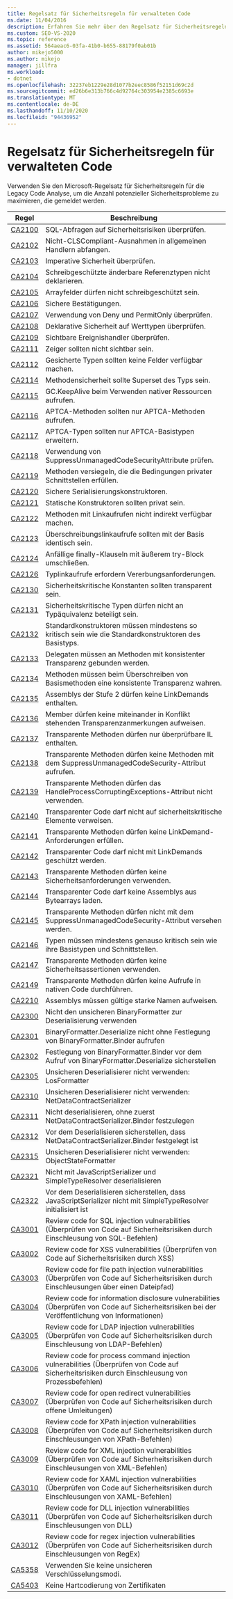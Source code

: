 ```yaml
---
title: Regelsatz für Sicherheitsregeln für verwalteten Code
ms.date: 11/04/2016
description: Erfahren Sie mehr über den Regelsatz für Sicherheitsregeln für die Legacy Code Analyse von Visual Studio. Siehe Beschreibungen von Regeln, die sich auf potenzielle Sicherheitsprobleme konzentrieren.
ms.custom: SEO-VS-2020
ms.topic: reference
ms.assetid: 564aeac6-03fa-41b0-b655-88179f0ab01b
author: mikejo5000
ms.author: mikejo
manager: jillfra
ms.workload:
- dotnet
ms.openlocfilehash: 32237eb1229e28d1077b2eec8586f52151d69c2d
ms.sourcegitcommit: ed26b6e313b766c4d92764c303954e2385c6693e
ms.translationtype: MT
ms.contentlocale: de-DE
ms.lasthandoff: 11/10/2020
ms.locfileid: "94436952"
---
```

# <a name="security-rules-rule-set-for-managed-code"></a>Regelsatz für Sicherheitsregeln für verwalteten Code

Verwenden Sie den Microsoft-Regelsatz für Sicherheitsregeln für die Legacy Code Analyse, um die Anzahl potenzieller Sicherheitsprobleme zu maximieren, die gemeldet werden.

|Regel|Beschreibung|
|----------|-----------------|
|[CA2100](/dotnet/fundamentals/code-analysis/quality-rules/ca2100)|SQL-Abfragen auf Sicherheitsrisiken überprüfen.|
|[CA2102](../code-quality/ca2102.md)|Nicht-CLSCompliant-Ausnahmen in allgemeinen Handlern abfangen.|
|[CA2103](../code-quality/ca2103.md)|Imperative Sicherheit überprüfen.|
|[CA2104](../code-quality/ca2104.md)|Schreibgeschützte änderbare Referenztypen nicht deklarieren.|
|[CA2105](../code-quality/ca2105.md)|Arrayfelder dürfen nicht schreibgeschützt sein.|
|[CA2106](../code-quality/ca2106.md)|Sichere Bestätigungen.|
|[CA2107](../code-quality/ca2107.md)|Verwendung von Deny und PermitOnly überprüfen.|
|[CA2108](../code-quality/ca2108.md)|Deklarative Sicherheit auf Werttypen überprüfen.|
|[CA2109](/dotnet/fundamentals/code-analysis/quality-rules/ca2109)|Sichtbare Ereignishandler überprüfen.|
|[CA2111](../code-quality/ca2111.md)|Zeiger sollten nicht sichtbar sein.|
|[CA2112](../code-quality/ca2112.md)|Gesicherte Typen sollten keine Felder verfügbar machen.|
|[CA2114](../code-quality/ca2114.md)|Methodensicherheit sollte Superset des Typs sein.|
|[CA2115](../code-quality/ca2115.md)|GC.KeepAlive beim Verwenden nativer Ressourcen aufrufen.|
|[CA2116](../code-quality/ca2116.md)|APTCA-Methoden sollten nur APTCA-Methoden aufrufen.|
|[CA2117](../code-quality/ca2117.md)|APTCA-Typen sollten nur APTCA-Basistypen erweitern.|
|[CA2118](../code-quality/ca2118.md)|Verwendung von SuppressUnmanagedCodeSecurityAttribute prüfen.|
|[CA2119](/dotnet/fundamentals/code-analysis/quality-rules/ca2119)|Methoden versiegeln, die die Bedingungen privater Schnittstellen erfüllen.|
|[CA2120](../code-quality/ca2120.md)|Sichere Serialisierungskonstruktoren.|
|[CA2121](../code-quality/ca2121.md)|Statische Konstruktoren sollten privat sein.|
|[CA2122](../code-quality/ca2122.md)|Methoden mit Linkaufrufen nicht indirekt verfügbar machen.|
|[CA2123](../code-quality/ca2123.md)|Überschreibungslinkaufrufe sollten mit der Basis identisch sein.|
|[CA2124](../code-quality/ca2124.md)|Anfällige finally-Klauseln mit äußerem try-Block umschließen.|
|[CA2126](../code-quality/ca2126.md)|Typlinkaufrufe erfordern Vererbungsanforderungen.|
|[CA2130](../code-quality/ca2130.md)|Sicherheitskritische Konstanten sollten transparent sein.|
|[CA2131](../code-quality/ca2131.md)|Sicherheitskritische Typen dürfen nicht an Typäquivalenz beteiligt sein.|
|[CA2132](../code-quality/ca2132.md)|Standardkonstruktoren müssen mindestens so kritisch sein wie die Standardkonstruktoren des Basistyps.|
|[CA2133](../code-quality/ca2133.md)|Delegaten müssen an Methoden mit konsistenter Transparenz gebunden werden.|
|[CA2134](../code-quality/ca2134.md)|Methoden müssen beim Überschreiben von Basismethoden eine konsistente Transparenz wahren.|
|[CA2135](../code-quality/ca2135.md)|Assemblys der Stufe 2 dürfen keine LinkDemands enthalten.|
|[CA2136](../code-quality/ca2136.md)|Member dürfen keine miteinander in Konflikt stehenden Transparenzanmerkungen aufweisen.|
|[CA2137](../code-quality/ca2137.md)|Transparente Methoden dürfen nur überprüfbare IL enthalten.|
|[CA2138](../code-quality/ca2138.md)|Transparente Methoden dürfen keine Methoden mit dem SuppressUnmanagedCodeSecurity-Attribut aufrufen.|
|[CA2139](../code-quality/ca2139.md)|Transparente Methoden dürfen das HandleProcessCorruptingExceptions-Attribut nicht verwenden.|
|[CA2140](../code-quality/ca2140.md)|Transparenter Code darf nicht auf sicherheitskritische Elemente verweisen.|
|[CA2141](../code-quality/ca2141.md)|Transparente Methoden dürfen keine LinkDemand-Anforderungen erfüllen.|
|[CA2142](../code-quality/ca2142.md)|Transparenter Code darf nicht mit LinkDemands geschützt werden.|
|[CA2143](../code-quality/ca2143.md)|Transparente Methoden dürfen keine Sicherheitsanforderungen verwenden.|
|[CA2144](../code-quality/ca2144.md)|Transparenter Code darf keine Assemblys aus Bytearrays laden.|
|[CA2145](../code-quality/ca2145.md)|Transparente Methoden dürfen nicht mit dem SuppressUnmanagedCodeSecurity-Attribut versehen werden.|
|[CA2146](../code-quality/ca2146.md)|Typen müssen mindestens genauso kritisch sein wie ihre Basistypen und Schnittstellen.|
|[CA2147](../code-quality/ca2147.md)|Transparente Methoden dürfen keine Sicherheitsassertionen verwenden.|
|[CA2149](../code-quality/ca2149.md)|Transparente Methoden dürfen keine Aufrufe in nativen Code durchführen.|
|[CA2210](../code-quality/ca2210.md)|Assemblys müssen gültige starke Namen aufweisen.|
|[CA2300](/dotnet/fundamentals/code-analysis/quality-rules/ca2300)|Nicht den unsicheren BinaryFormatter zur Deserialisierung verwenden|
|[CA2301](/dotnet/fundamentals/code-analysis/quality-rules/ca2301)|BinaryFormatter.Deserialize nicht ohne Festlegung von BinaryFormatter.Binder aufrufen|
|[CA2302](/dotnet/fundamentals/code-analysis/quality-rules/ca2302)|Festlegung von BinaryFormatter.Binder vor dem Aufruf von BinaryFormatter.Deserialize sicherstellen|
|[CA2305](/dotnet/fundamentals/code-analysis/quality-rules/ca2305)|Unsicheren Deserialisierer nicht verwenden: LosFormatter|
|[CA2310](/dotnet/fundamentals/code-analysis/quality-rules/ca2310)|Unsicheren Deserialisierer nicht verwenden: NetDataContractSerializer|
|[CA2311](/dotnet/fundamentals/code-analysis/quality-rules/ca2311)|Nicht deserialisieren, ohne zuerst NetDataContractSerializer.Binder festzulegen|
|[CA2312](/dotnet/fundamentals/code-analysis/quality-rules/ca2312)|Vor dem Deserialisieren sicherstellen, dass NetDataContractSerializer.Binder festgelegt ist|
|[CA2315](/dotnet/fundamentals/code-analysis/quality-rules/ca2315)|Unsicheren Deserialisierer nicht verwenden: ObjectStateFormatter|
|[CA2321](/dotnet/fundamentals/code-analysis/quality-rules/ca2321)|Nicht mit JavaScriptSerializer und SimpleTypeResolver deserialisieren|
|[CA2322](/dotnet/fundamentals/code-analysis/quality-rules/ca2322)|Vor dem Deserialisieren sicherstellen, dass JavaScriptSerializer nicht mit SimpleTypeResolver initialisiert ist|
|[CA3001](/dotnet/fundamentals/code-analysis/quality-rules/ca3001)|Review code for SQL injection vulnerabilities (Überprüfen von Code auf Sicherheitsrisiken durch Einschleusung von SQL-Befehlen)|
|[CA3002](/dotnet/fundamentals/code-analysis/quality-rules/ca3002)|Review code for XSS vulnerabilities (Überprüfen von Code auf Sicherheitsrisiken durch XSS)|
|[CA3003](/dotnet/fundamentals/code-analysis/quality-rules/ca3003)|Review code for file path injection vulnerabilities (Überprüfen von Code auf Sicherheitsrisiken durch Einschleusungen über einen Dateipfad)|
|[CA3004](/dotnet/fundamentals/code-analysis/quality-rules/ca3004)|Review code for information disclosure vulnerabilities (Überprüfen von Code auf Sicherheitsrisiken bei der Veröffentlichung von Informationen)|
|[CA3005](/dotnet/fundamentals/code-analysis/quality-rules/ca3005)|Review code for LDAP injection vulnerabilities (Überprüfen von Code auf Sicherheitsrisiken durch Einschleusung von LDAP-Befehlen)|
|[CA3006](/dotnet/fundamentals/code-analysis/quality-rules/ca3006)|Review code for process command injection vulnerabilities (Überprüfen von Code auf Sicherheitsrisiken durch Einschleusung von Prozessbefehlen)|
|[CA3007](/dotnet/fundamentals/code-analysis/quality-rules/ca3007)|Review code for open redirect vulnerabilities (Überprüfen von Code auf Sicherheitsrisiken durch offene Umleitungen)|
|[CA3008](/dotnet/fundamentals/code-analysis/quality-rules/ca3008)|Review code for XPath injection vulnerabilities (Überprüfen von Code auf Sicherheitsrisiken durch Einschleusungen von XPath-Befehlen)|
|[CA3009](/dotnet/fundamentals/code-analysis/quality-rules/ca3009)|Review code for XML injection vulnerabilities (Überprüfen von Code auf Sicherheitsrisiken durch Einschleusungen von XML-Befehlen)|
|[CA3010](/dotnet/fundamentals/code-analysis/quality-rules/ca3010)|Review code for XAML injection vulnerabilities (Überprüfen von Code auf Sicherheitsrisiken durch Einschleusungen von XAML-Befehlen)|
|[CA3011](/dotnet/fundamentals/code-analysis/quality-rules/ca3011)|Review code for DLL injection vulnerabilities (Überprüfen von Code auf Sicherheitsrisiken durch Einschleusungen von DLL)|
|[CA3012](/dotnet/fundamentals/code-analysis/quality-rules/ca3012)|Review code for regex injection vulnerabilities (Überprüfen von Code auf Sicherheitsrisiken durch Einschleusungen von RegEx)|
|[CA5358](/dotnet/fundamentals/code-analysis/quality-rules/ca5358)|Verwenden Sie keine unsicheren Verschlüsselungsmodi.|
|[CA5403](/dotnet/fundamentals/code-analysis/quality-rules/ca5403)|Keine Hartcodierung von Zertifikaten|